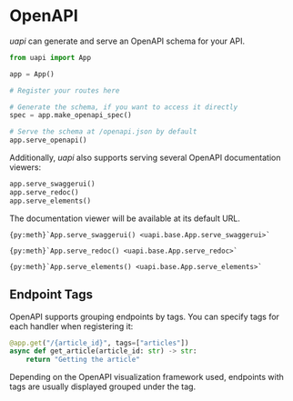 # OpenAPI

_uapi_ can generate and serve an OpenAPI schema for your API.

```python
from uapi import App

app = App()

# Register your routes here

# Generate the schema, if you want to access it directly
spec = app.make_openapi_spec()

# Serve the schema at /openapi.json by default
app.serve_openapi()
```

Additionally, _uapi_ also supports serving several OpenAPI documentation viewers:

```python
app.serve_swaggerui()
app.serve_redoc()
app.serve_elements()
```

The documentation viewer will be available at its default URL.

```{seealso}
{py:meth}`App.serve_swaggerui() <uapi.base.App.serve_swaggerui>`

{py:meth}`App.serve_redoc() <uapi.base.App.serve_redoc>`

{py:meth}`App.serve_elements() <uapi.base.App.serve_elements>`
```

## Endpoint Tags

OpenAPI supports grouping endpoints by tags.
You can specify tags for each handler when registering it:

```python
@app.get("/{article_id}", tags=["articles"])
async def get_article(article_id: str) -> str:
    return "Getting the article"
```

Depending on the OpenAPI visualization framework used, endpoints with tags are usually displayed grouped under the tag.
